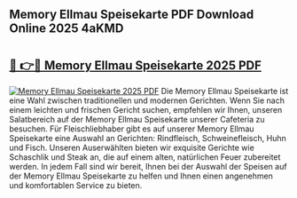 ## Memory Ellmau Speisekarte PDF Download Online 2025 4aKMD

# <h2><a href="http://gccesqw.nevu.top/?p=Memory+Ellmau+Speisekarte">🔗 👉🔴 Memory Ellmau Speisekarte 2025 PDF</a></h2>

[![Memory Ellmau Speisekarte 2025 PDF](https://i.imgur.com/dBaPXMq.png)](http://gccesqw.nevu.top/?p=Memory+Ellmau+Speisekarte)
Die Memory Ellmau Speisekarte ist eine Wahl zwischen traditionellen und modernen Gerichten. Wenn Sie nach einem leichten und frischen Gericht suchen, empfehlen wir Ihnen, unseren Salatbereich auf der Memory Ellmau Speisekarte unserer Cafeteria zu besuchen. Für Fleischliebhaber gibt es auf unserer Memory Ellmau Speisekarte eine Auswahl an Gerichten: Rindfleisch, Schweinefleisch, Huhn und Fisch. Unseren Auserwählten bieten wir exquisite Gerichte wie Schaschlik und Steak an, die auf einem alten, natürlichen Feuer zubereitet werden. In jedem Fall sind wir bereit, Ihnen bei der Auswahl der Speisen auf der Memory Ellmau Speisekarte zu helfen und Ihnen einen angenehmen und komfortablen Service zu bieten.
